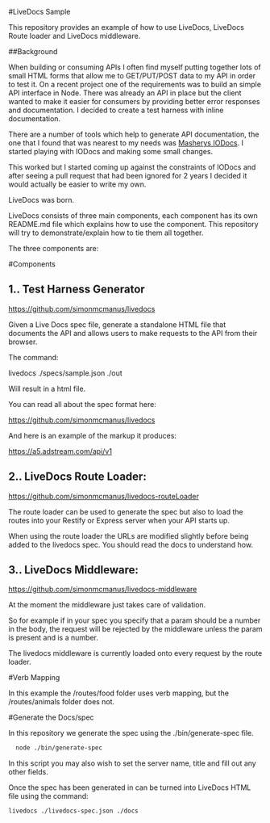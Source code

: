#LiveDocs Sample

This repository provides an example of how to use LiveDocs, LiveDocs Route loader and LiveDocs middleware.




##Background

When building or consuming APIs I often find myself putting together lots of small HTML forms that allow me to GET/PUT/POST data to my API in order to test it.
On  a recent project one of the requirements was to build an simple API interface in Node. There was already an API in place but the client wanted to make it easier for consumers by providing better error responses and documentation. I decided to create a test harness with inline documentation.

There are a number of tools which help to generate API documentation, the one that I found that was nearest to my needs was [Masherys IODocs](http://www.mashery.com/product/io-docs). I started playing with IODocs and making some small changes.


This worked but I started coming up against the constraints of IODocs and after seeing a pull request that had been ignored for 2 years I decided it would actually be easier to write my own.

LiveDocs was born.

LiveDocs consists of three main components, each component has its own README.md file which explains how to use the component. This repository will try to demonstrate/explain how to tie them all together.

The three components are:

#Components

## 1.. Test Harness Generator

https://github.com/simonmcmanus/livedocs

Given a Live Docs spec file, generate a standalone HTML file that documents the API and allows users to make requests to the API from their browser.

The command:

  livedocs ./specs/sample.json ./out

Will result in a html file.

You can read all about the spec format here:

https://github.com/simonmcmanus/livedocs

And here is an example of the markup it produces:

https://a5.adstream.com/api/v1



## 2.. LiveDocs Route Loader:

https://github.com/simonmcmanus/livedocs-routeLoader

The route loader can be used to generate the spec but also to load the routes into your Restify or Express server when your API starts up.


When using the route loader the URLs are modified slightly before being added to the livedocs spec. You should read the docs to understand how.



## 3.. LiveDocs Middleware:

https://github.com/simonmcmanus/livedocs-middleware

At the moment the middleware just takes care of validation.

So for example if in your spec you specify that a param should be a number in the body, the request will be rejected by the middleware unless the param is present and is a number.

The livedocs middleware is currently loaded onto every request by the route loader.


#Verb Mapping

In this example the /routes/food folder uses verb mapping, but the /routes/animals folder does not.




#Generate the Docs/spec

In this repository we generate the spec using the ./bin/generate-spec file.

```bash
  node ./bin/generate-spec
```
In this script you may also wish to set the server name, title and fill out any other fields.

Once the spec has been generated in can be turned into LiveDocs HTML file using the command:

```bash
livedocs ./livedocs-spec.json ./docs
```


